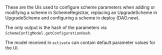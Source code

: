 These are the UIs used to configure scheme parameters when adding or modifying a scheme in SchemeRegistrar, replacing an UpgradeScheme in UpgradeScheme and configuring a scheme in deploy (DAO.new).

The only output is the hash of the parameters via `SchemeConfigModel.getConfigurationHash`.

The model received in `activate` can contain default parameter values for the UI.
